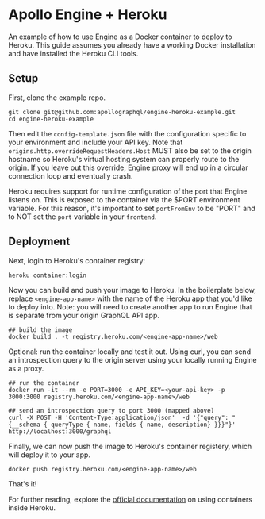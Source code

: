 # Apollo Engine + Heroku
An example of how to use Engine as a Docker container to deploy to Heroku.  This guide assumes you already have a working Docker installation and have installed the Heroku CLI tools.

## Setup
First, clone the example repo.
```
git clone git@github.com:apollographql/engine-heroku-example.git
cd engine-heroku-example
```

Then edit the `config-template.json` file with the configuration specific to your environment and include your API key.
Note that `origins.http.overrideRequestHeaders.Host` MUST also be set to the origin hostname so Heroku's virtual hosting system can properly route to the origin.  If you leave out this override, Engine proxy will end up in a circular connection loop and eventually crash.

Heroku requires support for runtime configuration of the port that Engine listens on.  This is exposed to the container via the $PORT environment variable.  For this reason, it's important to set `portFromEnv` to be "PORT" and to NOT set the `port` variable in your `frontend`.

## Deployment
Next, login to Heroku's container registry:
```
heroku container:login
```

Now you can build and push your image to Heroku.  In the boilerplate below, replace `<engine-app-name>` with the name of the Heroku app that you'd like to deploy into.  Note: you will need to create another app to run Engine that is separate from your origin GraphQL API app.

```
## build the image
docker build . -t registry.heroku.com/<engine-app-name>/web
```

Optional: run the container locally and test it out.  Using curl, you can send an introspection query to the origin server using your locally running Engine as a proxy.
```
## run the container
docker run -it --rm -e PORT=3000 -e API_KEY=<your-api-key> -p 3000:3000 registry.heroku.com/<engine-app-name>/web

## send an introspection query to port 3000 (mapped above)
curl -X POST -H 'Content-Type:application/json'  -d '{"query": "{__schema { queryType { name, fields { name, description} }}}"}' http://localhost:3000/graphql
```

Finally, we can now push the image to Heroku's container registery, which will deploy it to your app.
```
docker push registry.heroku.com/<engine-app-name>/web
```

That's it!

For further reading, explore the [official documentation](https://devcenter.heroku.com/articles/container-registry-and-runtime) on using containers inside Heroku.
